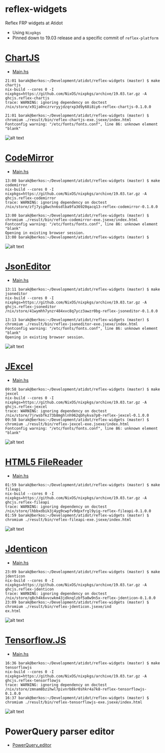# reflex-widgets
Reflex FRP widgets at Atidot
- Using `Nixpkgs`
- Pinned down to 19.03 release and a specific commit of `reflex-platform`

# [ChartJS]
- [Main.hs](./reflex-chartjs/app/Main.hs)
~~~ shell
21:01 barak@berkos:~/Development/atidot/reflex-widgets (master) $ make chartjs
nix-build --cores 0 -I nixpkgs=https://github.com/NixOS/nixpkgs/archive/19.03.tar.gz -A ghcjs.reflex-chartjs
trace: WARNING: ignoring dependency on doctest
/nix/store/x91ja0nczrvryyjdzqrxp3d9y68i8iy6-reflex-chartjs-0.1.0.0

21:01 barak@berkos:~/Development/atidot/reflex-widgets (master) $ chromium ./result/bin/reflex-chartjs-exe.jsexe/index.html
Fontconfig warning: "/etc/fonts/fonts.conf", line 86: unknown element "blank"
~~~
![alt text][chartjs_gif]

# [CodeMirror]
- [Main.hs](./reflex-codemirror/app/Main.hs)
~~~ shell
13:00 barak@berkos:~/Development/atidot/reflex-widgets (master) $ make codemirror
nix-build --cores 0 -I nixpkgs=https://github.com/NixOS/nixpkgs/archive/19.03.tar.gz -A ghcjs.reflex-codemirror
trace: WARNING: ignoring dependency on doctest
/nix/store/zfj7yig8wchn6sdlba9fa36920qacq13-reflex-codemirror-0.1.0.0

13:00 barak@berkos:~/Development/atidot/reflex-widgets (master) $ chromium ./result/bin/reflex-codemirror-exe.jsexe/index.html
Fontconfig warning: "/etc/fonts/fonts.conf", line 86: unknown element "blank"
Opening in existing browser session.
13:00 barak@berkos:~/Development/atidot/reflex-widgets (master) $
~~~
![alt text][codemirror_gif]

# [JsonEditor]
- [Main.hs](./reflex-jsoneditor/app/Main.hs)
~~~ shell
13:11 barak@berkos:~/Development/atidot/reflex-widgets (master) $ make jsoneditor
nix-build --cores 0 -I nixpkgs=https://github.com/NixOS/nixpkgs/archive/19.03.tar.gz -A ghcjs.reflex-jsoneditor
/nix/store/41wymhh7ynzr484xvc8q7ycz3awzr0bg-reflex-jsoneditor-0.1.0.0

13:13 barak@berkos:~/Development/atidot/reflex-widgets (master) $ chromium ./result/bin/reflex-jsoneditor-exe.jsexe/index.html
Fontconfig warning: "/etc/fonts/fonts.conf", line 86: unknown element "blank"
Opening in existing browser session.
~~~
![alt text][jsoneditor_gif]

# [JExcel]
- [Main.hs](./reflex-jexcel/app/Main.hs)
~~~ shell
09:58 barak@berkos:~/Development/atidot/reflex-widgets (master) $ make jexcel
nix-build --cores 0 -I nixpkgs=https://github.com/NixOS/nixpkgs/archive/19.03.tar.gz -A ghcjs.reflex-jexcel
trace: WARNING: ignoring dependency on doctest
/nix/store/7jrwsbfkz73b8mghlnh962qbhykva7p0-reflex-jexcel-0.1.0.0
09:58 barak@berkos:~/Development/atidot/reflex-widgets (master) $ chromium ./result/bin/reflex-jexcel-exe.jsexe/index.html
Fontconfig warning: "/etc/fonts/fonts.conf", line 86: unknown element "blank"
~~~
![alt text][jexcel_gif]

# [HTML5 FileReader]
- [Main.hs](./reflex-fileapi/app/Main.hs)
~~~ shell
01:59 barak@berkos:~/Development/atidot/reflex-widgets (master) $ make fileapi
nix-build --cores 0 -I nixpkgs=https://github.com/NixOS/nixpkgs/archive/19.03.tar.gz -A ghcjs.reflex-fileapi
trace: WARNING: ignoring dependency on doctest
/nix/store/lhbbxdbik3j4yg9cwpfv9dpxfrgl9yig-reflex-fileapi-0.1.0.0
01:59 barak@berkos:~/Development/atidot/reflex-widgets (master) $ chromium ./result/bin/reflex-fileapi-exe.jsexe/index.html
~~~
![alt text][fileapi_gif]

# [Jdenticon]
- [Main.hs](./reflex-jdenticon/app/Main.hs)
~~~ shell
23:09 barak@berkos:~/Development/atidot/reflex-widgets (master) $ make jdenticon
nix-build --cores 0 -I nixpkgs=https://github.com/NixOS/nixpkgs/archive/19.03.tar.gz -A ghcjs.reflex-jdenticon
trace: WARNING: ignoring dependency on doctest
/nix/store/q8ch4k6vvcwkm43jdknqlzbf5a0w9n5x-reflex-jdenticon-0.1.0.0
23:09 barak@berkos:~/Development/atidot/reflex-widgets (master) $ chromium ./result/bin/reflex-jdenticon.jsexe/ind
ex.html
~~~
![alt text][jdenticon_gif]

# [Tensorflow.JS]
- [Main.hs](./reflex-tensorflowjs/app/Main.hs)
~~~ shell
16:36 barak@berkos:~/Development/atidot/reflex-widgets (master) $ make tensorflowjs
nix-build --cores 0 -I nixpkgs=https://github.com/NixOS/nixpkgs/archive/19.03.tar.gz -A ghcjs.reflex-tensorflowjs
trace: WARNING: ignoring dependency on doctest
/nix/store/zmnam8bzihwl7pivnrb8kr0shkr4a7k8-reflex-tensorflowjs-0.1.0.0
16:37 barak@berkos:~/Development/atidot/reflex-widgets (master) $ chromium ./result/bin/reflex-tensorflowjs-exe.jsexe/index.html
~~~
![alt text][tensorflowjs_gif]

# PowerQuery parser editor
- [PowerQuery_editor]

[ChartJS]: https://www.chartjs.org/
[chartjs_gif]: https://media.giphy.com/media/KbBhOsvOpV3E2SmYeC/giphy.gif
[CodeMirror]: https://codemirror.net/
[codemirror_gif]: https://media.giphy.com/media/H1MMpzOlyb2kne4M7i/giphy.gif
[JsonEditor]: https://github.com/josdejong/jsoneditor
[jsoneditor_gif]: https://media.giphy.com/media/MEpNi9paiNYld5AXHi/giphy.gif
[JExcel]: https://bossanova.uk/jexcel/v2/
[jexcel_gif]: https://media.giphy.com/media/YSY5IbCmhhGQJQSyAh/giphy.gif
[HTML5 FileReader]: https://developer.mozilla.org/en-US/docs/Web/API/FileReader
[fileapi_gif]: https://media.giphy.com/media/WOHPlzKN1bxGZ7BGxx/giphy.gif
[Jdenticon]: https://jdenticon.com/
[jdenticon_gif]: https://media.giphy.com/media/dWUS2HLSokopDhW0MQ/giphy.gif
[Tensorflow.js]: https://www.tensorflow.org/js
[tensorflowjs_gif]: https://media.giphy.com/media/KG4wAicRsgqv9Ark9j/giphy.gif
[PowerQuery_editor]: https://github.com/Atidot/language-powerquery/tree/master/language-powerquery-editor#language-powerquery-editor

